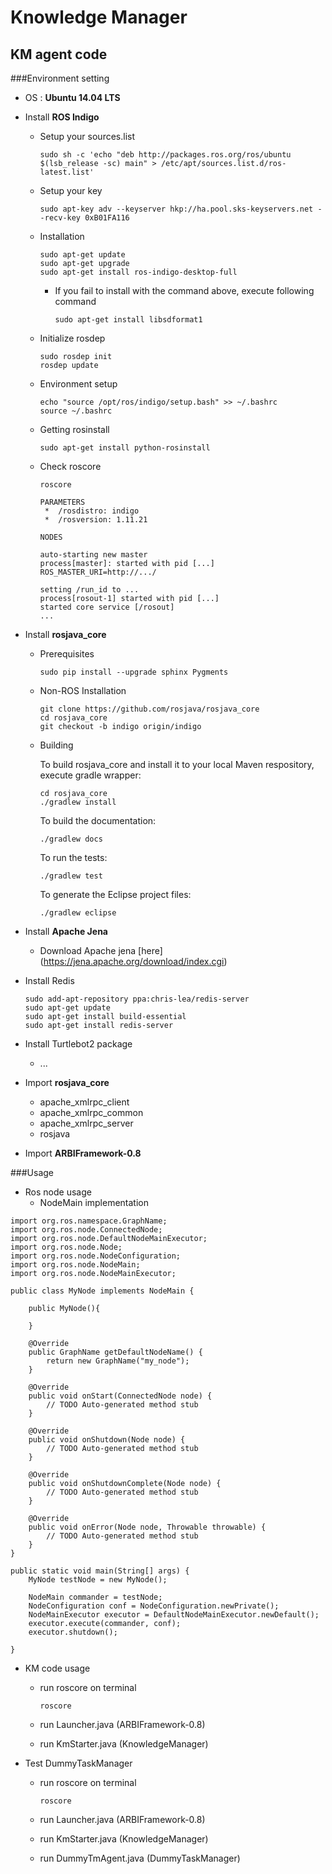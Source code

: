 # Knowledge Manager

## KM agent code

###Environment setting

* OS : **Ubuntu 14.04 LTS**
* Install **ROS Indigo**
	* Setup your sources.list
		
		```
		sudo sh -c 'echo "deb http://packages.ros.org/ros/ubuntu $(lsb_release -sc) main" > /etc/apt/sources.list.d/ros-latest.list'
		```
	
	* Setup your key
		
		```
		sudo apt-key adv --keyserver hkp://ha.pool.sks-keyservers.net --recv-key 0xB01FA116
		```
	
	* Installation
	
		```
		sudo apt-get update
		sudo apt-get upgrade
		sudo apt-get install ros-indigo-desktop-full
		```	
		* If you fail to install with the command above, execute following command
			
			```
			sudo apt-get install libsdformat1
			```
	
	* Initialize rosdep
	
		```
		sudo rosdep init
		rosdep update
		```
	
	* Environment setup
	
		```
		echo "source /opt/ros/indigo/setup.bash" >> ~/.bashrc
		source ~/.bashrc
		```
	
	* Getting rosinstall

		```
		sudo apt-get install python-rosinstall
		```

	* Check roscore
		
		```
		roscore
		```
		```
		PARAMETERS
		 *  /rosdistro: indigo
		 *  /rosversion: 1.11.21
		
		NODES
		
		auto-starting new master
		process[master]: started with pid [...]
		ROS_MASTER_URI=http://.../
		
		setting /run_id to ...
		process[rosout-1] started with pid [...]
		started core service [/rosout]
		...
		```

	

* Install **rosjava_core**

	* Prerequisites

		```
		sudo pip install --upgrade sphinx Pygments 
		```
	* Non-ROS Installation
		
		```
		git clone https://github.com/rosjava/rosjava_core
		cd rosjava_core
		git checkout -b indigo origin/indigo
		```
		
	* Building
		
		To build rosjava_core and install it to your local Maven respository, execute gradle wrapper:
		
		```
		cd rosjava_core
		./gradlew install
		```
		
		To build the documentation:
	
		```
		./gradlew docs
		```
		
		To run the tests:
	
		```
		./gradlew test
		```
		
		To generate the Eclipse project files:
	
		```
		./gradlew eclipse
		```

* Install **Apache Jena**
	* Download Apache jena [here] (https://jena.apache.org/download/index.cgi)

* Install Redis
	
	```
	sudo add-apt-repository ppa:chris-lea/redis-server
	sudo apt-get update
	sudo apt-get install build-essential
	sudo apt-get install redis-server
	```

* Install Turtlebot2 package
	* ... 


* Import **rosjava_core**
	* apache\_xmlrpc\_client
	* apache\_xmlrpc\_common
	* apache\_xmlrpc\_server
	* rosjava
	
* Import **ARBIFramework-0.8**

	
	
###Usage

* Ros node usage
	* NodeMain implementation

```
import org.ros.namespace.GraphName;
import org.ros.node.ConnectedNode;
import org.ros.node.DefaultNodeMainExecutor;
import org.ros.node.Node;
import org.ros.node.NodeConfiguration;
import org.ros.node.NodeMain;
import org.ros.node.NodeMainExecutor;

public class MyNode implements NodeMain {

	public MyNode(){
	
	}
	
	@Override
	public GraphName getDefaultNodeName() {
		return new GraphName("my_node");
	}

	@Override
	public void onStart(ConnectedNode node) {
		// TODO Auto-generated method stub
	}

	@Override
	public void onShutdown(Node node) {
		// TODO Auto-generated method stub
	}

	@Override
	public void onShutdownComplete(Node node) {
		// TODO Auto-generated method stub
	}

	@Override
	public void onError(Node node, Throwable throwable) {
		// TODO Auto-generated method stub
	}
}

public static void main(String[] args) {
	MyNode testNode = new MyNode();
	
	NodeMain commander = testNode;
	NodeConfiguration conf = NodeConfiguration.newPrivate();
	NodeMainExecutor executor = DefaultNodeMainExecutor.newDefault();
	executor.execute(commander, conf);
	executor.shutdown();
	
}

```

* KM code usage
	* run roscore on terminal
	
		```
		roscore
		```
	* run Launcher.java (ARBIFramework-0.8)
	* run KmStarter.java (KnowledgeManager)

* Test DummyTaskManager
	* run roscore on terminal
	
		```
		roscore
		```
	* run Launcher.java (ARBIFramework-0.8)
	* run KmStarter.java (KnowledgeManager)
	* run DummyTmAgent.java (DummyTaskManager)